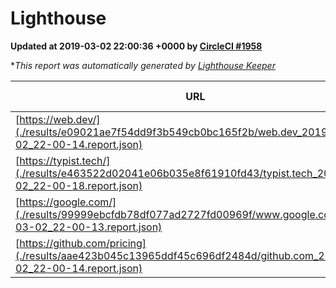 
# Lighthouse

**Updated at 2019-03-02 22:00:36 +0000 by [CircleCI #1958](https://circleci.com/gh/ItinerisLtd/lighthouse-keeper-example/1958)**

**This report was automatically generated by [Lighthouse Keeper](https://github.com/itinerisltd/lighthouse-keeper)*

| URL | Performance | Accessibility | Best Practices | SEO | PWA | Updated At |
| --- | --- | --- | --- | --- | --- | --- |
| [https://web.dev/](./results/e09021ae7f54dd9f3b549cb0bc165f2b/web.dev_2019-03-02_22-00-14.report.json) | 0.97 | 0.93 | 1 | 0.91 | 1 | 2019-03-02T22:00:14.812Z |
| [https://typist.tech/](./results/e463522d02041e06b035e8f61910fd43/typist.tech_2019-03-02_22-00-18.report.json) | 1 |  |  |  |  | 2019-03-02T22:00:18.939Z |
| [https://google.com/](./results/99999ebcfdb78df077ad2727fd00969f/www.google.com_2019-03-02_22-00-13.report.json) | 0.9 | 0.71 | 0.93 | 0.8 | 0.58 | 2019-03-02T22:00:13.787Z |
| [https://github.com/pricing](./results/aae423b045c13965ddf45c696df2484d/github.com_2019-03-02_22-00-14.report.json) | 0.8 | 0.89 | 0.93 | 0.9 | 0.58 | 2019-03-02T22:00:14.653Z |
